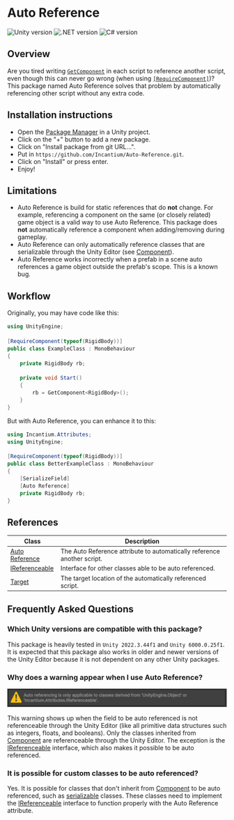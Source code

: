 ﻿# Auto Reference

![Unity version](https://img.shields.io/badge/2022.3+-cccccc?logo=unity)
![.NET version](https://img.shields.io/badge/Standard_2.1-5027d5?logo=dotnet)
![C# version](https://custom-icon-badges.demolab.com/badge/9.0-67217a?logo=cshrp)

## Overview

Are you tired writing [`GetComponent`](https://docs.unity3d.com/ScriptReference/GameObject.GetComponent.html) in each 
script to reference another script, even though this can never go wrong (when using 
[`[RequireComponent]`](https://docs.unity3d.com/6000.0/Documentation/ScriptReference/RequireComponent.html))? This 
package named Auto Reference solves that problem by automatically referencing other script without any extra code.

## Installation instructions

- Open the [Package Manager](https://docs.unity3d.com/Manual/upm-ui.html) in a Unity project.
- Click on the "+" button to add a new package.
- Click on "Install package from git URL...".
- Put in `https://github.com/Incantium/Auto-Reference.git`.
- Click on "Install" or press enter.
- Enjoy!

## Limitations

- Auto Reference is build for static references that do **not** change. For example, referencing a component on the same
  (or closely related) game object is a valid way to use Auto Reference. This package does **not** automatically 
  reference a component when adding/removing during gameplay.
- Auto Reference can only automatically reference classes that are serializable through the Unity Editor (see 
  [Component](https://docs.unity3d.com/ScriptReference/Component.html)).
- Auto Reference works incorrectly when a prefab in a scene auto references a game object outside the prefab's scope. 
  This is a known bug.

## Workflow

Originally, you may have code like this:

```csharp
using UnityEngine;

[RequireComponent(typeof(RigidBody))]
public class ExampleClass : MonoBehaviour
{
    private RigidBody rb;
    
    private void Start() 
    {
        rb = GetComponent<RigidBody>();
    }
}
```

But with Auto Reference, you can enhance it to this:

```csharp
using Incantium.Attributes;
using UnityEngine;

[RequireComponent(typeof(RigidBody))]
public class BetterExampleClass : MonoBehaviour
{
    [SerializeField]
    [Auto Reference]
    private RigidBody rb;
}
```

## References

| Class                                    | Description                                                             |
|------------------------------------------|-------------------------------------------------------------------------|
| [Auto Reference](API~/AutoReference.md)  | The Auto Reference attribute to automatically reference another script. |
| [IReferenceable](API~/IReferenceable.md) | Interface for other classes able to be auto referenced.                 |
| [Target](API~/Target.md)                 | The target location of the automatically referenced script.             |

## Frequently Asked Questions

### Which Unity versions are compatible with this package?

This package is heavily tested in `Unity 2022.3.44f1` and `Unity 6000.0.25f1`. It is expected that this package also 
works in older and newer versions of the Unity Editor because it is not dependent on any other Unity packages.

### Why does a warning appear when I use Auto Reference?

![Warning not referenceable.png](Images~/Warning%20not%20referenceable.png)

This warning shows up when the field to be auto referenced is not referenceable through the Unity Editor (like all 
primitive data structures such as integers, floats, and booleans). Only the classes inherited from 
[Component](https://docs.unity3d.com/ScriptReference/Component.html) are referenceable through the Unity Editor. The 
exception is the [IReferenceable](API~/IReferenceable.md) interface, which also makes it possible to be auto 
referenced.

### It is possible for custom classes to be auto referenced?

Yes. It is possible for classes that don't inherit from 
[Component](https://docs.unity3d.com/ScriptReference/Component.html) to be auto referenced, such as 
[serializable](https://learn.microsoft.com/en-us/dotnet/api/system.serializableattribute?view=net-9.0) classes. These 
classes need to implement the [IReferenceable](API~/IReferenceable.md) interface to function properly with the
Auto Reference attribute.
